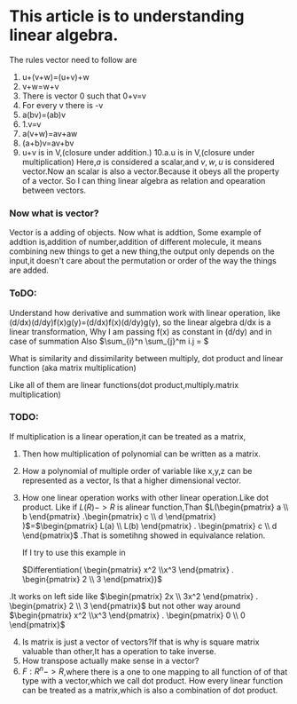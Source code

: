# This article is to understanding linear algebra.

The rules vector need to follow are
1. u+(v+w)=(u+v)+w 
2. v+w=w+v
3. There is vector 0 such that 0+v=v
4. For every v there is -v
5. a(bv)=(ab)v
6. 1.v=v
7. a(v+w)=av+aw
8. (a+b)v=av+bv
9. u+v is in V,(closure under addition.)
10.a.u is in V,(closure under multiplication)
Here,$a$ is considered a scalar,and $v,w,u$ is considered vector.Now an scalar is also a vector.Because it obeys all the property of a vector.
So I can thing linear algebra as relation and opearation between vectors.

### Now what is vector?
Vector is a adding of objects.
Now what is addtion,
Some example of addtion is,addition of number,addition of different molecule, it means combining new things to get a new thing,the output only depends on the input,it doesn't care about the permutation or order of the way the things are added.


### ToDO:
Understand how derivative and summation work with linear operation,
like (d/dx)(d/dy)f(x)g(y)=(d/dx)f(x)(d/dy)g(y),
so the linear algebra d/dx is a linear transformation,
Why I am passing f(x) as constant in (d/dy) and in case of summation 
Also 
$\sum_{i}^n \sum_{j}^m i.j = $

What is similarity and dissimilarity between multiply,
dot product and linear function (aka matrix multiplication)

Like all of them are linear functions(dot product,multiply.matrix multiplication)
### TODO:
If multiplication is a linear operation,it can be treated as a matrix,
1. Then how multiplication of polynomial can be written as a matrix.
2. How a polynomial of multiple order of variable like x,y,z can be represented as a vector,
Is that a higher dimensional vector.
2. How one linear operation works with other linear operation.Like dot product.
    Like if $L(R)->R$ is alinear function,Than $L(\begin{pmatrix} a \\ b \end{pmatrix} .\begin{pmatrix} c \\ d \end{pmatrix} )$=$\begin{pmatrix} L(a) \\ L(b) \end{pmatrix} . \begin{pmatrix} c \\ d \end{pmatrix}$ .That is sometihng showed in equivalance relation.

    If I try to use this example in 

    $Differentiation( \begin{pmatrix} x^2 \\x^3 \end{pmatrix} . \begin{pmatrix} 2 \\ 3 \end{pmatrix})$

.It works on left side like $\begin{pmatrix} 2x \\ 3x^2 \end{pmatrix} . \begin{pmatrix} 2 \\ 3 \end{pmatrix}$ but not other way around $\begin{pmatrix} x^2 \\x^3 \end{pmatrix} . \begin{pmatrix} 0 \\ 0 \end{pmatrix}$

4. Is matrix is just a vector of vectors?If that is why is square matrix valuable than other,It has a operation to take inverse.
4. How transpose actually make sense in a vector?
5. $F:R^n->R$,where there is a one to one mapping to all function of of that type
    with a vector,which we call dot product.
    How every linear function can be treated as a matrix,which is also a combination of dot product.
